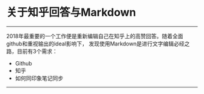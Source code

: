 关于知乎回答与Markdown
===========================

****


  2018年最重要的一个工作便是重新编辑自己在知乎上的高赞回答。随着全面github和重视输出的ideal影响下，
  发现使用Markdown是进行文字编辑必经之路，目前有3个需求：
  * Github
  * 知乎
  * 如何同印象笔记同步
  
  ****
